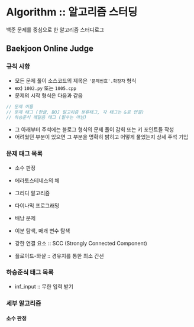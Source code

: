 # Algorithm :: 알고리즘 스터딩
백준 문제를 중심으로 한 알고리즘 스터디로그


## Baekjoon Online Judge

### 규칙 사항

- 모든 문제 풀이 소스코드의 제목은 `'문제번호'.확장자` 형식
- ex) `1002.py` 또는 `1005.cpp `
- 문제의 시작 형식은 다음과 같음

```cpp
// 문제 이름
// 문제 태그 (한글, BOJ 알고리즘 분류태그, 각 태그는 &로 연결)
// 하승준식 깨달음 태그 (필수는 아님)
```

- 그 아래부터 주석에는 블로그 형식의 문제 풀이 감회 또는 키 포인트들 작성
- 어려웠던 부분이 있으면 그 부분을 명확히 밝히고 어떻게 풀었는지 상세 주석 기입

### 문제 태그 목록

- 소수 판정
- 에라토스테네스의 체

- 그리디 알고리즘

- 다이나믹 프로그래밍
- 배낭 문제


- 이분 탐색, 매개 변수 탐색

- 강한 연결 요소 :: SCC (Strongly Connected Component)

- 플로이드-와샬 :: 경유지를 통한 최소 간선

### 하승준식 태그 목록

- inf_input :: 무한 입력 받기

### 세부 알고리즘

#### 소수 판정


